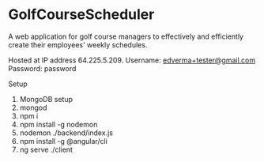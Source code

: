 # GolfCourseScheduler
A web application for golf course managers to effectively and efficiently create their employees' weekly schedules.

Hosted at IP address 64.225.5.209.
Username: edverma+tester@gmail.com
Password: password

Setup
1) MongoDB setup
2) mongod
3) npm i
4) npm install -g nodemon
5) nodemon ./backend/index.js
6) npm install -g @angular/cli
7) ng serve ./client
